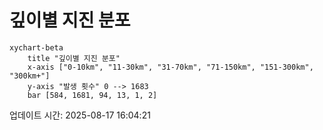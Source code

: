 # 깊이별 지진 분포

```mermaid
xychart-beta
    title "깊이별 지진 분포"
    x-axis ["0-10km", "11-30km", "31-70km", "71-150km", "151-300km", "300km+"]
    y-axis "발생 횟수" 0 --> 1683
    bar [584, 1681, 94, 13, 1, 2]
```

업데이트 시간: 2025-08-17 16:04:21
